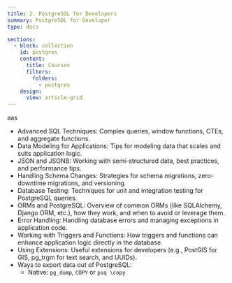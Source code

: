 ```yaml
---
title: 2. PostgreSQL for Developers
summary: PostgreSQL for Developer
type: docs

sections:
  - block: collection
    id: postgres
    content:
      title: Courses
      filters:
        folders:
          - postgres 
    design:
      view: article-grid
---
```


aas
- Advanced SQL Techniques: Complex queries, window functions, CTEs, and aggregate functions.
- Data Modeling for Applications: Tips for modeling data that scales and suits application logic.
- JSON and JSONB: Working with semi-structured data, best practices, and performance tips.
- Handling Schema Changes: Strategies for schema migrations, zero-downtime migrations, and versioning.
- Database Testing: Techniques for unit and integration testing for PostgreSQL queries.
- ORMs and PostgreSQL: Overview of common ORMs (like SQLAlchemy, Django ORM, etc.), how they work, and when to avoid or leverage them.
- Error Handling: Handling database errors and managing exceptions in application code.
- Working with Triggers and Functions: How triggers and functions can enhance application logic directly in the database.
- Using Extensions: Useful extensions for developers (e.g., PostGIS for GIS, pg_trgm for text search, and UUIDs).
- Ways to export data out of PostgreSQL: 
  - Native: `pg_dump`, `COPY` or `psq \copy`